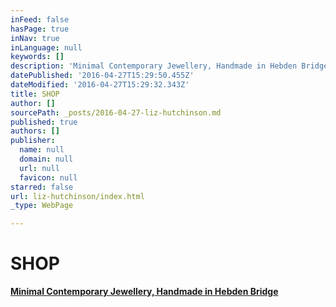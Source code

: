 ```yaml
---
inFeed: false
hasPage: true
inNav: true
inLanguage: null
keywords: []
description: 'Minimal Contemporary Jewellery, Handmade in Hebden Bridge'
datePublished: '2016-04-27T15:29:50.455Z'
dateModified: '2016-04-27T15:29:32.343Z'
title: SHOP
author: []
sourcePath: _posts/2016-04-27-liz-hutchinson.md
published: true
authors: []
publisher:
  name: null
  domain: null
  url: null
  favicon: null
starred: false
url: liz-hutchinson/index.html
_type: WebPage

---
```

# SHOP

**[Minimal Contemporary Jewellery, Handmade in Hebden Bridge][0]**

[0]: null